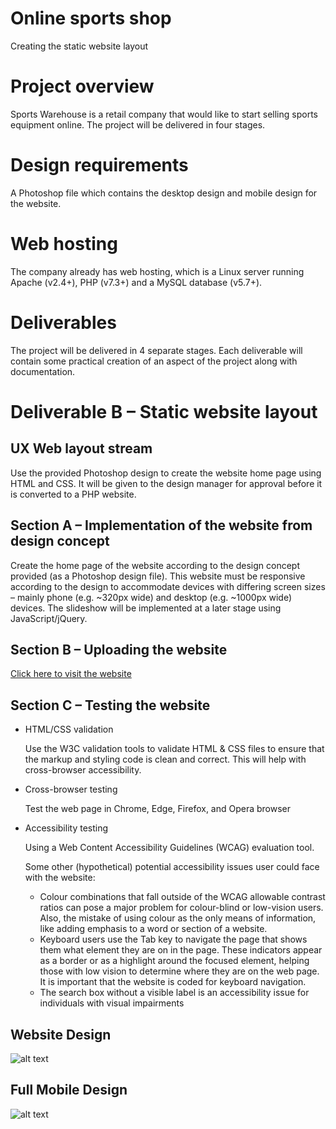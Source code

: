 <h1>Online sports shop</h1>
<p>Creating the static website layout</p>

# Project overview
<p>Sports Warehouse is a retail company that would like to start selling sports equipment online. The project will be delivered in four stages.</p>

# Design requirements
A Photoshop file which contains the desktop design and mobile design for the website.
# Web hosting 
The company already has web hosting, which is a Linux server running Apache (v2.4+), PHP (v7.3+) and a MySQL database (v5.7+).
# Deliverables
The project will be delivered in 4 separate stages. Each deliverable will contain some practical creation of an aspect of the project along with documentation.

# Deliverable B – Static website layout
<h2>UX Web layout stream</h2>
<p>Use the provided Photoshop design to create the website home page using HTML and CSS. It will be given to the design manager for approval before it is converted to a PHP website.</p>

<h2>Section A – Implementation of the website from design concept</h2>
<p>Create the home page of the website according to the design concept provided (as a
Photoshop design file). This website must be responsive according to the design to
accommodate devices with differing screen sizes – mainly phone (e.g. ~320px wide) and
desktop (e.g. ~1000px wide) devices.
The slideshow will be implemented at a later stage using JavaScript/jQuery.</p>

<h2>Section B – Uploading the website</h2>
<a href="http://sw-sport-warehouse.epizy.com/?i=1">Click here to visit the website</a>
<h2>Section C – Testing the website</h2>
<ul>
<li>HTML/CSS validation
<p>Use the W3C validation tools to validate HTML & CSS files to ensure that the
markup and styling code is clean and correct. This will help with cross-browser
accessibility.</p></li>
<li>Cross-browser testing
<p>Test the web page in Chrome, Edge, Firefox, and Opera browser</p></li>
<li>Accessibility testing
<p>Using a Web Content Accessibility Guidelines (WCAG) evaluation tool.</p></li>

<p>Some other (hypothetical) potential accessibility issues user could face with the website:</p>
<ul>
<li>Colour combinations that fall outside of the WCAG allowable contrast ratios can pose a major problem for
colour-blind or low-vision users. Also, the mistake of using colour as the only means of information, like adding emphasis to a word or section of a website.</li>
<li>Keyboard users use the Tab key to navigate the page
that shows them what element they are on in the page.
These indicators appear as a border or as a highlight
around the focused element, helping those with low
vision to determine where they are on the web page. It
is important that the website is coded for keyboard
navigation.</li>
<li>The search box without a visible label is an accessibility
issue for individuals with visual impairments</li>
</ul>
</ul>

<h2>Website Design</h2>

![alt text](https://github.com/KosarTalei/Online-sports-shop-layout/blob/main/Resources/design/sports-warehouse-desktop.jpg?raw=true)
<h2>Full Mobile Design</h2>

![alt text](https://github.com/KosarTalei/Online-sports-shop-layout/blob/main/Resources/design/sports-warehouse-mobile-full.jpg?raw=true)
